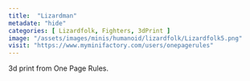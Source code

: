 ```yaml
---
title:  "Lizardman"
metadate: "hide"
categories: [ Lizardfolk, Fighters, 3dPrint ]
image: "/assets/images/minis/humanoid/lizardfolk/Lizardfolk5.png"
visit: "https://www.myminifactory.com/users/onepagerules"
---
```

3d print from One Page Rules.